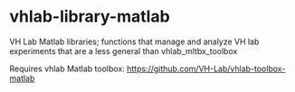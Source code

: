# vhlab-library-matlab
VH Lab Matlab libraries; functions that manage and analyze VH lab experiments that are a less general than vhlab_mltbx_toolbox

Requires vhlab Matlab toolbox: https://github.com/VH-Lab/vhlab-toolbox-matlab

